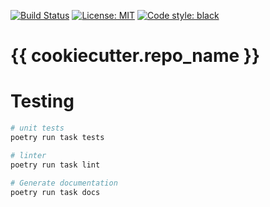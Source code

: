 [![Build Status](https://github.com/{{cookiecutter.github_username}}/{{cookiecutter.repo_name}}/workflows/ci/badge.svg)](https://github.com/{{cookiecutter.github_username}}/{{cookiecutter.repo_name}}/actions/)
[![License: MIT](https://img.shields.io/badge/License-MIT-yellow.svg)](https://opensource.org/licenses/MIT)
[![Code style: black](https://img.shields.io/badge/code%20style-black-000000.svg)](https://github.com/psf/black)

# {{ cookiecutter.repo_name }}

# Testing
```bash
# unit tests
poetry run task tests

# linter
poetry run task lint

# Generate documentation
poetry run task docs
```